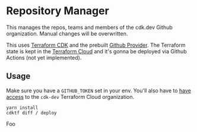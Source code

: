 # Repository Manager

This manages the repos, teams and members of the cdk.dev Github organization. Manual changes will be overwritten.

This uses [Terraform CDK](https://cdk.tf) and the prebuilt [Github Provider](https://cdk.tf/provider/github). The Terraform state is kept in the [Terraform Cloud](https://terraform.io/) and it's gonna be deployed via Github Actions (not yet implemented).

## Usage

Make sure you have a `GITHUB_TOKEN` set in your env. You'll also have to [have access](https://github.com/hashicorp/terraform-cdk/blob/master/docs/working-with-cdk-for-terraform/remote-backend.md) to the `cdk-dev` Terraform Cloud organization.

```
yarn install
cdktf diff / deploy
```

Foo